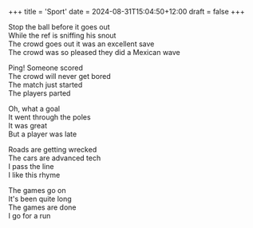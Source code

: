 +++
title = 'Sport'
date = 2024-08-31T15:04:50+12:00
draft = false
+++

Stop the ball before it goes out \
While the ref is sniffing his snout \
The crowd goes out it was an excellent save \
The crowd was so pleased they did a Mexican wave

Ping! Someone scored \
The crowd will never get bored \
The match just started \
The players parted

Oh, what a goal \
It went through the poles \
It was great \
But a player was late

Roads are getting wrecked \
The cars are advanced tech \
I pass the line \
I like this rhyme

The games go on \
It's been quite long \
The games are done \
I go for a run